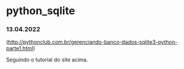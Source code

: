 # python_sqlite

### 13.04.2022

(http://pythonclub.com.br/gerenciando-banco-dados-sqlite3-python-parte1.html)

Seguindo o tutorial do site acima.
